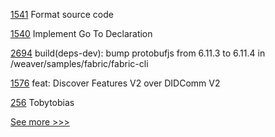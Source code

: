 
[1541](https://github.com/hyperledger/solang/pull/1541) Format source code

[1540](https://github.com/hyperledger/solang/pull/1540) Implement Go To Declaration

[2694](https://github.com/hyperledger/cacti/pull/2694) build(deps-dev): bump protobufjs from 6.11.3 to 6.11.4 in /weaver/samples/fabric/fabric-cli

[1576](https://github.com/hyperledger/aries-framework-javascript/pull/1576) feat: Discover Features V2 over DIDComm V2

[256](https://github.com/hyperledger/firefly-cli/pull/256) Tobytobias


[See more >>>](https://start-here.hyperledger.org/pull-requests)
